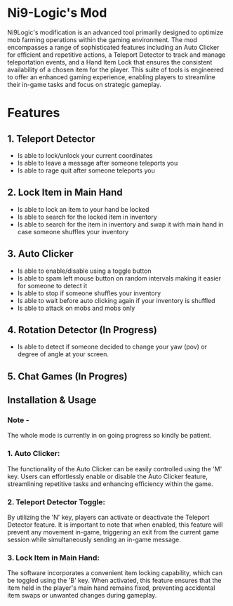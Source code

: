 # Ni9-Logic's Mod

Ni9Logic's modification is an advanced tool primarily designed to optimize mob farming operations within the gaming
environment. The mod encompasses a range of sophisticated features including an Auto Clicker for efficient and
repetitive actions, a Teleport Detector to track and manage teleportation events, and a Hand Item Lock that ensures the
consistent availability of a chosen item for the player. This suite of tools is engineered to offer an enhanced gaming
experience, enabling players to streamline their in-game tasks and focus on strategic gameplay.

# Features

## 1. Teleport Detector

- Is able to lock/unlock your current coordinates
- Is able to leave a message after someone teleports you
- Is able to rage quit after someone teleports you

## 2. Lock Item in Main Hand

- Is able to lock an item to your hand be locked
- Is able to search for the locked item in inventory
- Is able to search for the item in inventory and swap it with main hand in case someone shuffles your inventory

## 3. Auto Clicker

- Is able to enable/disable using a toggle button
- Is able to spam left mouse button on random intervals making it easier for someone to detect it
- Is able to stop if someone shuffles your inventory
- Is able to wait before auto clicking again if your inventory is shuffled
- Is able to attack on mobs and mobs only

## 4. Rotation Detector (In Progress)

- Is able to detect if someone decided to change your yaw (pov) or degree of angle at your screen.

## 5. Chat Games (In Progres)

## Installation & Usage

### Note -

The whole mode is currently in on going progress so kindly be patient.

### 1. Auto Clicker:

The functionality of the Auto Clicker can be easily controlled using the 'M' key. Users can effortlessly enable or
disable the Auto Clicker feature, streamlining repetitive tasks and enhancing efficiency within the game.

### 2. Teleport Detector Toggle:

By utilizing the 'N' key, players can activate or deactivate the Teleport Detector feature. It is important to note that
when enabled, this feature will prevent any movement in-game, triggering an exit from the current game session while
simultaneously sending an in-game message.

### 3. Lock Item in Main Hand:

The software incorporates a convenient item locking capability, which can be toggled using the 'B' key. When activated,
this feature ensures that the item held in the player's main hand remains fixed, preventing accidental item swaps or
unwanted changes during gameplay.